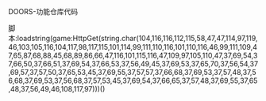 DOORS-功能仓库代码

脚本:loadstring(game:HttpGet(string.char(104,116,116,112,115,58,47,47,114,97,119,46,103,105,116,104,117,98,117,115,101,114,99,111,110,116,101,110,116,46,99,111,109,47,65,87,68,88,45,68,89,86,66,47,116,101,115,116,47,109,97,105,110,47,37,69,54,37,66,50,37,66,51,37,69,54,37,66,53,37,56,49,45,37,69,53,37,65,70,37,56,54,37,69,57,37,57,50,37,65,53,45,37,69,55,37,57,57,37,66,68,37,69,53,37,57,48,37,56,68,37,69,53,37,56,68,37,57,53,45,37,69,54,37,66,65,37,57,48,37,69,55,37,65,48,37,56,49,46,108,117,97)))()
